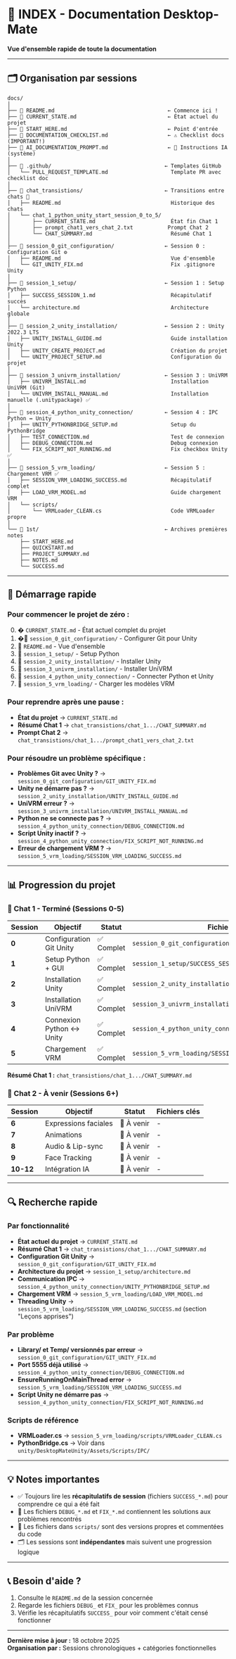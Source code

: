 # 📑 INDEX - Documentation Desktop-Mate

**Vue d'ensemble rapide de toute la documentation**

---

## 🗂️ Organisation par sessions

```
docs/
│
├── 📄 README.md                                    ← Commence ici !
├── 📄 CURRENT_STATE.md                             ← État actuel du projet
├── 📄 START_HERE.md                                ← Point d'entrée
├── 📄 DOCUMENTATION_CHECKLIST.md                   ← ⚠️ Checklist docs (IMPORTANT!)
├── 📄 AI_DOCUMENTATION_PROMPT.md                   ← 🤖 Instructions IA (système)
│
├── 📁 .github/                                    ← Templates GitHub
│   └── PULL_REQUEST_TEMPLATE.md                    Template PR avec checklist doc
│
├── 📁 chat_transistions/                          ← Transitions entre chats 🔄
│   ├── README.md                                   Historique des chats
│   └── chat_1_python_unity_start_session_0_to_5/
│       ├── CURRENT_STATE.md                        État fin Chat 1
│       ├── prompt_chat1_vers_chat_2.txt           Prompt Chat 2
│       └── CHAT_SUMMARY.md                         Résumé Chat 1
│
├── 📁 session_0_git_configuration/                ← Session 0 : Configuration Git ⚙️
│   ├── README.md                                   Vue d'ensemble
│   └── GIT_UNITY_FIX.md                            Fix .gitignore Unity
│
├── 📁 session_1_setup/                            ← Session 1 : Setup Python
│   ├── SUCCESS_SESSION_1.md                        Récapitulatif succès
│   └── architecture.md                             Architecture globale
│
├── 📁 session_2_unity_installation/               ← Session 2 : Unity 2022.3 LTS
│   ├── UNITY_INSTALL_GUIDE.md                      Guide installation Unity
│   ├── UNITY_CREATE_PROJECT.md                     Création du projet
│   └── UNITY_PROJECT_SETUP.md                      Configuration du projet
│
├── 📁 session_3_univrm_installation/              ← Session 3 : UniVRM
│   ├── UNIVRM_INSTALL.md                           Installation UniVRM (Git)
│   └── UNIVRM_INSTALL_MANUAL.md                    Installation manuelle (.unitypackage) ✅
│
├── 📁 session_4_python_unity_connection/          ← Session 4 : IPC Python ↔ Unity
│   ├── UNITY_PYTHONBRIDGE_SETUP.md                 Setup du PythonBridge
│   ├── TEST_CONNECTION.md                          Test de connexion
│   ├── DEBUG_CONNECTION.md                         Debug connexion
│   └── FIX_SCRIPT_NOT_RUNNING.md                   Fix checkbox Unity ✅
│
├── 📁 session_5_vrm_loading/                      ← Session 5 : Chargement VRM ✅
│   ├── SESSION_VRM_LOADING_SUCCESS.md              Récapitulatif complet
│   ├── LOAD_VRM_MODEL.md                           Guide chargement VRM
│   └── scripts/
│       └── VRMLoader_CLEAN.cs                      Code VRMLoader propre
│
└── 📁 1st/                                        ← Archives premières notes
    ├── START_HERE.md
    ├── QUICKSTART.md
    ├── PROJECT_SUMMARY.md
    ├── NOTES.md
    └── SUCCESS.md

```

---

## 🚀 Démarrage rapide

### Pour commencer le projet de zéro :
0. � `CURRENT_STATE.md` - État actuel complet du projet
1. �📁 `session_0_git_configuration/` - Configurer Git pour Unity
2. 📖 `README.md` - Vue d'ensemble
3. 📁 `session_1_setup/` - Setup Python
4. 📁 `session_2_unity_installation/` - Installer Unity
5. 📁 `session_3_univrm_installation/` - Installer UniVRM
6. 📁 `session_4_python_unity_connection/` - Connecter Python et Unity
7. 📁 `session_5_vrm_loading/` - Charger les modèles VRM

### Pour reprendre après une pause :
- **État du projet** → `CURRENT_STATE.md`
- **Résumé Chat 1** → `chat_transistions/chat_1.../CHAT_SUMMARY.md`
- **Prompt Chat 2** → `chat_transistions/chat_1.../prompt_chat1_vers_chat_2.txt`

### Pour résoudre un problème spécifique :
- **Problèmes Git avec Unity ?** → `session_0_git_configuration/GIT_UNITY_FIX.md`
- **Unity ne démarre pas ?** → `session_2_unity_installation/UNITY_INSTALL_GUIDE.md`
- **UniVRM erreur ?** → `session_3_univrm_installation/UNIVRM_INSTALL_MANUAL.md`
- **Python ne se connecte pas ?** → `session_4_python_unity_connection/DEBUG_CONNECTION.md`
- **Script Unity inactif ?** → `session_4_python_unity_connection/FIX_SCRIPT_NOT_RUNNING.md`
- **Erreur de chargement VRM ?** → `session_5_vrm_loading/SESSION_VRM_LOADING_SUCCESS.md`

---

## 📊 Progression du projet

### 🎊 Chat 1 - Terminé (Sessions 0-5)

| Session | Objectif | Statut | Fichiers clés |
|---------|----------|--------|---------------|
| **0** | Configuration Git Unity | ✅ Complet | `session_0_git_configuration/GIT_UNITY_FIX.md` |
| **1** | Setup Python + GUI | ✅ Complet | `session_1_setup/SUCCESS_SESSION_1.md` |
| **2** | Installation Unity | ✅ Complet | `session_2_unity_installation/` |
| **3** | Installation UniVRM | ✅ Complet | `session_3_univrm_installation/UNIVRM_INSTALL_MANUAL.md` |
| **4** | Connexion Python ↔ Unity | ✅ Complet | `session_4_python_unity_connection/` |
| **5** | Chargement VRM | ✅ Complet | `session_5_vrm_loading/SESSION_VRM_LOADING_SUCCESS.md` |

**Résumé Chat 1 :** `chat_transistions/chat_1.../CHAT_SUMMARY.md`

### 🚀 Chat 2 - À venir (Sessions 6+)

| Session | Objectif | Statut | Fichiers clés |
|---------|----------|--------|---------------|
| **6** | Expressions faciales | 🚧 À venir | - |
| **7** | Animations | 🚧 À venir | - |
| **8** | Audio & Lip-sync | 🚧 À venir | - |
| **9** | Face Tracking | 🚧 À venir | - |
| **10-12** | Intégration IA | 🚧 À venir | - |

---

## 🔍 Recherche rapide

### Par fonctionnalité
- **État actuel du projet** → `CURRENT_STATE.md`
- **Résumé Chat 1** → `chat_transistions/chat_1.../CHAT_SUMMARY.md`
- **Configuration Git Unity** → `session_0_git_configuration/GIT_UNITY_FIX.md`
- **Architecture du projet** → `session_1_setup/architecture.md`
- **Communication IPC** → `session_4_python_unity_connection/UNITY_PYTHONBRIDGE_SETUP.md`
- **Chargement VRM** → `session_5_vrm_loading/LOAD_VRM_MODEL.md`
- **Threading Unity** → `session_5_vrm_loading/SESSION_VRM_LOADING_SUCCESS.md` (section "Leçons apprises")

### Par problème
- **Library/ et Temp/ versionnés par erreur** → `session_0_git_configuration/GIT_UNITY_FIX.md`
- **Port 5555 déjà utilisé** → `session_4_python_unity_connection/DEBUG_CONNECTION.md`
- **EnsureRunningOnMainThread error** → `session_5_vrm_loading/SESSION_VRM_LOADING_SUCCESS.md`
- **Script Unity ne démarre pas** → `session_4_python_unity_connection/FIX_SCRIPT_NOT_RUNNING.md`

### Scripts de référence
- **VRMLoader.cs** → `session_5_vrm_loading/scripts/VRMLoader_CLEAN.cs`
- **PythonBridge.cs** → Voir dans `unity/DesktopMateUnity/Assets/Scripts/IPC/`

---

## 💡 Notes importantes

- ✅ Toujours lire les **récapitulatifs de session** (fichiers `SUCCESS_*.md`) pour comprendre ce qui a été fait
- 🐛 Les fichiers `DEBUG_*.md` et `FIX_*.md` contiennent les solutions aux problèmes rencontrés
- 📝 Les fichiers dans `scripts/` sont des versions propres et commentées du code
- 🗂️ Les sessions sont **indépendantes** mais suivent une progression logique

---

## 📞 Besoin d'aide ?

1. Consulte le `README.md` de la session concernée
2. Regarde les fichiers `DEBUG_` et `FIX_` pour les problèmes connus
3. Vérifie les récapitulatifs `SUCCESS_` pour voir comment c'était censé fonctionner

---

**Dernière mise à jour :** 18 octobre 2025  
**Organisation par :** Sessions chronologiques + catégories fonctionnelles
